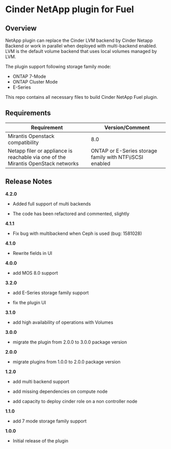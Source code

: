 Cinder NetApp plugin for Fuel
=============================

Overview
--------

NetApp plugin can replace the Cinder LVM backend by Cinder Netapp Backend or work in parallel when deployed with multi-backend enabled.
LVM is the default volume backend that uses local volumes managed by LVM.

The plugin support following storage family mode:
 - ONTAP 7-Mode
 - ONTAP Cluster Mode
 - E-Series

This repo contains all necessary files to build Cinder NetApp Fuel plugin.


Requirements
------------

| Requirement                                                                              | Version/Comment                                         |
|------------------------------------------------------------------------------------------|---------------------------------------------------------|
| Mirantis Openstack compatibility                                                         | 8.0                                                     |
| Netapp filer or appliance is reachable via one of the Mirantis OpenStack networks        | ONTAP or E-Series storage family with NTF\iSCSI enabled |


Release Notes
-------------

**4.2.0**

* Added full support of multi backends

* The code has been refactored and commented, slightly

**4.1.1**

* Fix bug with multibackend when Ceph is used (bug: 1581028)

**4.1.0**

* Rewrite fields in UI

**4.0.0**

* add MOS 8.0 support

**3.2.0**

* add E-Series storage family support

* fix the plugin UI

**3.1.0**

* add high availability of operations with Volumes

**3.0.0**

* migrate the plugin from 2.0.0 to 3.0.0 package version

**2.0.0**

* migrate plugins from 1.0.0 to 2.0.0 package version

**1.2.0**

* add  multi backend support

* add missing dependencies on compute node

* add capacity to deploy cinder role on a non controller node

**1.1.0**

* add 7 mode storage family support

**1.0.0**

* Initial release of the plugin

